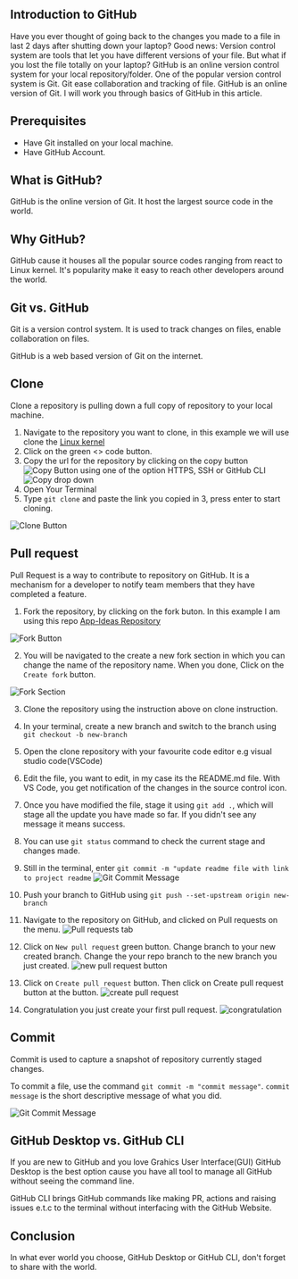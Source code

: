 ## Introduction to GitHub

Have you ever thought of going back to the changes you made to a file in last 2 days after shutting down your laptop? Good news: Version control system are tools that let you have different versions of your file. But what if you lost the file totally on your laptop? GitHub is an online version control system for your local repository/folder.
One of the popular version control system is Git.
Git ease collaboration and tracking of file.
GitHub is an online version of Git. I will work you through basics of GitHub in this article.

## Prerequisites

- Have Git installed on your local machine.
- Have GitHub Account.

## What is GitHub?

GitHub is the online version of Git. It host the largest source code in the world.

## Why GitHub?

GitHub cause it houses all the popular source codes ranging from react to Linux kernel. It's popularity make it easy to reach other developers around the world.

## Git vs. GitHub

Git is a version control system. It is used to track changes on files, enable collaboration on files.

GitHub is a web based version of Git on the internet.

## Clone

Clone a repository is pulling down a full copy of repository to your local machine.

1. Navigate to the repository you want to clone, in this example we will use clone the [Linux kernel](https://GitHub.com/torvalds/linux)
2. Click on the green <> code button.
3. Copy the url for the repository by clicking on the copy button ![Copy Button](./images/img2a.png) using one of the option HTTPS, SSH or GitHub CLI
   ![Copy drop down](./images/img2b.png)
4. Open Your Terminal
5. Type `git clone` and paste the link you copied in 3, press enter to start cloning.

![Clone Button](./images/img1.png)

## Pull request

Pull Request is a way to contribute to repository on GitHub. It is a mechanism for a developer to notify team members that they have completed a feature.

1. Fork the repository, by clicking on the fork buton. In this example I am using this repo [App-Ideas Repository](https://GitHub.com/DannieBabz/App-Ideas--JS)

![Fork Button](./images/img3.png)

2. You will be navigated to the create a new fork section in which you can change the name of the repository name. When you done, Click on the `Create fork` button.

![Fork Section](./images/img4.png)

3. Clone the repository using the instruction above on clone instruction.

4. In your terminal, create a new branch and switch to the branch using ` git checkout -b new-branch`

5. Open the clone repository with your favourite code editor e.g visual studio code(VSCode)

6. Edit the file, you want to edit, in my case its the README.md file. With VS Code, you get notification of the changes in the source control icon.
7. Once you have modified the file, stage it using `git add .`, which will stage all the update you have made so far.
   If you didn't see any message it means success.

8. You can use `git status` command to check the current stage and changes made.

9. Still in the terminal, enter `git commit -m "update readme file with link to project readme`
   ![Git Commit Message](./images/img5.png)
10. Push your branch to GitHub using `git push --set-upstream origin new-branch`
11. Navigate to the repository on GitHub, and clicked on Pull requests on the menu.
    ![Pull requests tab](./images/img6.png)
12. Click on `New pull request` green button. Change branch to your new created branch. Change the your repo branch to the new branch you just created.
    ![new pull request button ](./images/img7.png)
13. Click on `Create pull request` button. Then click on Create pull request button at the button.
    ![create pull request ](./images/img8.png)
14. Congratulation you just create your first pull request.
    ![congratulation ](./images/img9.png)

## Commit

Commit is used to capture a snapshot of repository currently staged changes.

To commit a file, use the command `git commit -m "commit message"`.
`commit message` is the short descriptive message of what you did.

![Git Commit Message](./images/img5.png)

## GitHub Desktop vs. GitHub CLI

If you are new to GitHub and you love Grahics User Interface(GUI) GitHub Desktop is the best option cause you have all tool to manage all GitHub without seeing the command line.

GitHub CLI brings GitHub commands like making PR, actions and raising issues e.t.c to the terminal without interfacing with the GitHub Website.

## Conclusion

In what ever world you choose, GitHub Desktop or GitHub CLI, don't forget to share with the world.
